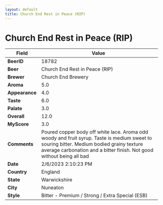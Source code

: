 ```yaml
---
layout: default
title: Church End Rest in Peace (RIP)
---
```


# Church End Rest in Peace (RIP)

| Field         | Value     |
|---------------|-----------|
| **BeerID** | 18782 |
| **Beer** | Church End Rest in Peace (RIP) |
| **Brewer** | Church End Brewery |
| **Aroma** | 5.0 |
| **Appearance** | 4.0 |
| **Taste** | 6.0 |
| **Palate** | 3.0 |
| **Overall** | 12.0 |
| **MyScore** | 3.0 |
| **Comments** | Poured copper body off white lace. Aroma odd woody and fruit syrup.  Taste is medium sweet to souring bitter. Medium bodied grainy texture average carbonation and a bitter finish. Not good without being all bad |
| **Date** | 2/6/2023 2:10:23 PM |
| **Country** | England |
| **State** | Warwickshire |
| **City** | Nuneaton |
| **Style** | Bitter - Premium / Strong / Extra Special (ESB) |
